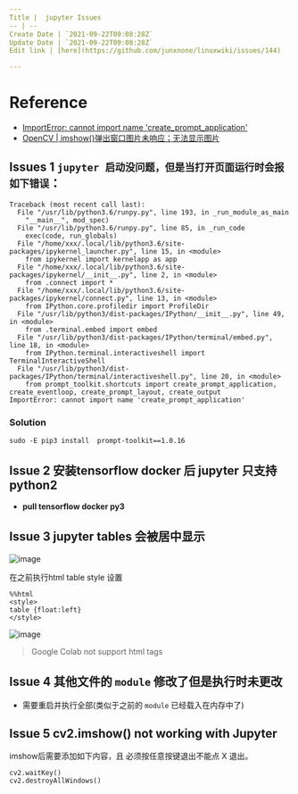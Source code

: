 ```yaml
---
Title |  jupyter Issues
-- | --
Create Date | `2021-09-22T09:08:28Z`
Update Date | `2021-09-22T09:08:28Z`
Edit link | [here](https://github.com/junxnone/linuxwiki/issues/144)

---
```

# Reference
- [ImportError: cannot import name 'create_prompt_application'](https://blog.csdn.net/qq_33716688/article/details/84630679)
- [OpenCV | imshow()弹出窗口图片未响应；无法显示图片](https://blog.csdn.net/yefcion/article/details/79435591)

## **Issues 1 `jupyter 启动没问题，但是当打开页面运行时会报如下错误`：**


```
Traceback (most recent call last):
  File "/usr/lib/python3.6/runpy.py", line 193, in _run_module_as_main
    "__main__", mod_spec)
  File "/usr/lib/python3.6/runpy.py", line 85, in _run_code
    exec(code, run_globals)
  File "/home/xxx/.local/lib/python3.6/site-packages/ipykernel_launcher.py", line 15, in <module>
    from ipykernel import kernelapp as app
  File "/home/xxx/.local/lib/python3.6/site-packages/ipykernel/__init__.py", line 2, in <module>
    from .connect import *
  File "/home/xxx/.local/lib/python3.6/site-packages/ipykernel/connect.py", line 13, in <module>
    from IPython.core.profiledir import ProfileDir
  File "/usr/lib/python3/dist-packages/IPython/__init__.py", line 49, in <module>
    from .terminal.embed import embed
  File "/usr/lib/python3/dist-packages/IPython/terminal/embed.py", line 18, in <module>
    from IPython.terminal.interactiveshell import TerminalInteractiveShell
  File "/usr/lib/python3/dist-packages/IPython/terminal/interactiveshell.py", line 20, in <module>
    from prompt_toolkit.shortcuts import create_prompt_application, create_eventloop, create_prompt_layout, create_output
ImportError: cannot import name 'create_prompt_application'

```

### Solution
```
sudo -E pip3 install  prompt-toolkit==1.0.16
```


## **Issue 2 安装tensorflow docker 后 jupyter 只支持python2**

- **pull tensorflow docker py3**

## **Issue 3 jupyter tables 会被居中显示**

![image](https://user-images.githubusercontent.com/2216970/71860969-9b7b6280-312f-11ea-9303-a55cf732ed94.png)

在之前执行html table style 设置
```
%%html
<style>
table {float:left}
</style>
```
![image](https://user-images.githubusercontent.com/2216970/71860985-aa621500-312f-11ea-9d61-2ba33549d833.png)

> Google Colab not support html tags

## **Issue 4 其他文件的 `module` 修改了但是执行时未更改**

- 需要重启并执行全部(类似于之前的 `module` 已经载入在内存中了)

## **Issue 5 cv2.imshow() not working with Jupyter**
imshow后需要添加如下内容，且 必须按任意按键退出不能点 X 退出。

```
cv2.waitKey()
cv2.destroyAllWindows()
```

